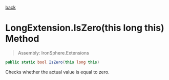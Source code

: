 ﻿

[back](/IronSphere.Extensions/types/LongExtension)

# LongExtension.IsZero(this long this) Method

> Assembly: IronSphere.Extensions

```csharp
public static bool IsZero(this long this)
```

Checks whether the actual value is equal to zero.

 